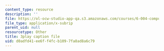 ```yaml
---
content_type: resource
description: ''
file: https://ol-ocw-studio-app-qa.s3.amazonaws.com/courses/6-004-computation-structures-spring-2017/d0adfd41ee6ff4fcb1097fa8ad8a6c79_RbJV-g9Lob8.srt
file_type: application/x-subrip
parent_uid: null
resourcetype: Other
title: 3play caption file
uid: d0adfd41-ee6f-f4fc-b109-7fa8ad8a6c79
---
```

